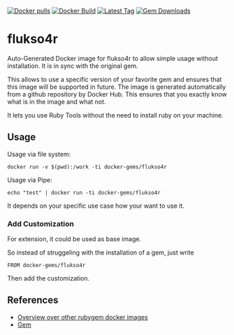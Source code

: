 [![Docker pulls](https://img.shields.io/docker/pulls/rubygem/flukso4r.svg)](https://hub.docker.com/r/rubygem/flukso4r/)
[![Docker Build](https://img.shields.io/docker/automated/rubygem/flukso4r.svg)](https://hub.docker.com/r/rubygem/flukso4r/)
[![Latest Tag](https://img.shields.io/github/tag/docker-rubygem/flukso4r.svg)](https://hub.docker.com/r/rubygem/flukso4r/)
[![Gem Downloads](https://img.shields.io/gem/dt/flukso4r.svg)](https://rubygems.org/gems/flukso4r/)
# flukso4r

Auto-Generated Docker image for flukso4r to allow simple usage without installation.
It is in sync with the original gem.

This allows to use a specific version of your favorite gem and ensures that this image will be supported in future.
The image is generated automatically from a github repository by Docker Hub.
This ensures that you exactly know what is in the image and what not.

It lets you use Ruby Tools without the need to install ruby on your machine.

## Usage

Usage via file system:

`docker run -v $(pwd):/work -ti docker-gems/flukso4r`

Usage via Pipe:

`echo "test" | docker run -ti docker-gems/flukso4r`

It depends on your specific use case how your want to use it.

### Add Customization

For extension, it could be used as base image.

So instead of struggeling with the installation of a gem, just write

`FROM docker-gems/flukso4r`

Then add the customization.

## References

 - [Overview over other rubygem docker images](https://github.com/thinkbot/docker-rubygem)
 - [Gem](https://rubygems.org/gems/flukso4r/)
